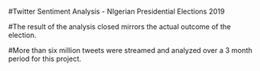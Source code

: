 #Twitter Sentiment Analysis - NIgerian Presidential Elections 2019

#The result of the analysis closed mirrors the actual outcome of the election.

#More than six million tweets were streamed and analyzed over a 3 month period for this project.
